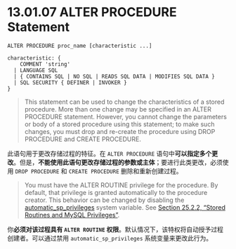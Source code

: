 # 13.01.07 ALTER PROCEDURE Statement

	ALTER PROCEDURE proc_name [characteristic ...]

	characteristic: {
	    COMMENT 'string'
	  | LANGUAGE SQL
	  | { CONTAINS SQL | NO SQL | READS SQL DATA | MODIFIES SQL DATA }
	  | SQL SECURITY { DEFINER | INVOKER }
	}

> This statement can be used to change the characteristics of a stored procedure. More than one change may be specified in an ALTER PROCEDURE statement. However, you cannot change the parameters or body of a stored procedure using this statement; to make such changes, you must drop and re-create the procedure using DROP PROCEDURE and CREATE PROCEDURE.

此语句用于更改存储过程的特征。在 `ALTER PROCEDURE` 语句中**可以指定多个更改**。但是，**不能使用此语句更改存储过程的参数或主体**；要进行此类更改，必须使用 `DROP PROCEDURE` 和 `CREATE PROCEDURE` 删除和重新创建过程。

> You must have the ALTER ROUTINE privilege for the procedure. By default, that privilege is granted automatically to the procedure creator. This behavior can be changed by disabling the [automatic_sp_privileges](https://dev.mysql.com/doc/refman/8.0/en/server-system-variables.html#sysvar_automatic_sp_privileges) system variable. See [Section 25.2.2, “Stored Routines and MySQL Privileges”](https://dev.mysql.com/doc/refman/8.0/en/stored-routines-privileges.html).

你**必须对该过程具有 `ALTER ROUTINE` 权限**。默认情况下，该特权将自动授予过程创建者。可以通过禁用 `automatic_sp_privileges` 系统变量来更改此行为。